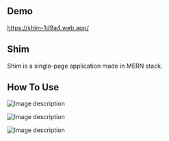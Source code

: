
## Demo

https://shim-1d9a4.web.app/

## Shim

Shim is a single-page application made in MERN stack.

## How To Use

![Image description](https://res.cloudinary.com/daokgy02f/image/upload/v1586064568/%EC%8A%AC%EB%9D%BC%EC%9D%B4%EB%93%9C1_gfaufp.png)

![Image description](https://res.cloudinary.com/daokgy02f/image/upload/v1586064572/%EC%8A%AC%EB%9D%BC%EC%9D%B4%EB%93%9C2_nwwfap.png)

![Image description](https://res.cloudinary.com/daokgy02f/image/upload/v1586064577/%EC%8A%AC%EB%9D%BC%EC%9D%B4%EB%93%9C3_qtuucn.png)
